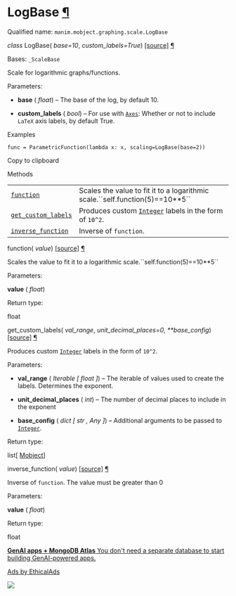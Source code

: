 # LogBase [¶](https://docs.manim.community/en/stable/reference/manim.mobject.graphing.scale.LogBase.html\#logbase "Link to this heading")

Qualified name: `manim.mobject.graphing.scale.LogBase`

_class_ LogBase( _base=10_, _custom\_labels=True_) [\[source\]](https://docs.manim.community/en/stable/_modules/manim/mobject/graphing/scale.html#LogBase) [¶](https://docs.manim.community/en/stable/reference/manim.mobject.graphing.scale.LogBase.html#manim.mobject.graphing.scale.LogBase "Link to this definition")

Bases: `_ScaleBase`

Scale for logarithmic graphs/functions.

Parameters:

- **base** ( _float_) – The base of the log, by default 10.

- **custom\_labels** ( _bool_) – For use with [`Axes`](https://docs.manim.community/en/stable/reference/manim.mobject.graphing.coordinate_systems.Axes.html#manim.mobject.graphing.coordinate_systems.Axes "manim.mobject.graphing.coordinate_systems.Axes"):
Whether or not to include `LaTeX` axis labels, by default True.


Examples

```
func = ParametricFunction(lambda x: x, scaling=LogBase(base=2))

```

Copy to clipboard

Methods

|     |     |
| --- | --- |
| [`function`](https://docs.manim.community/en/stable/reference/manim.mobject.graphing.scale.LogBase.html#manim.mobject.graphing.scale.LogBase.function "manim.mobject.graphing.scale.LogBase.function") | Scales the value to fit it to a logarithmic scale.\`\`self.function(5)==10\*\*5\`\` |
| [`get_custom_labels`](https://docs.manim.community/en/stable/reference/manim.mobject.graphing.scale.LogBase.html#manim.mobject.graphing.scale.LogBase.get_custom_labels "manim.mobject.graphing.scale.LogBase.get_custom_labels") | Produces custom [`Integer`](https://docs.manim.community/en/stable/reference/manim.mobject.text.numbers.Integer.html#manim.mobject.text.numbers.Integer "manim.mobject.text.numbers.Integer") labels in the form of `10^2`. |
| [`inverse_function`](https://docs.manim.community/en/stable/reference/manim.mobject.graphing.scale.LogBase.html#manim.mobject.graphing.scale.LogBase.inverse_function "manim.mobject.graphing.scale.LogBase.inverse_function") | Inverse of `function`. |

function( _value_) [\[source\]](https://docs.manim.community/en/stable/_modules/manim/mobject/graphing/scale.html#LogBase.function) [¶](https://docs.manim.community/en/stable/reference/manim.mobject.graphing.scale.LogBase.html#manim.mobject.graphing.scale.LogBase.function "Link to this definition")

Scales the value to fit it to a logarithmic scale.\`\`self.function(5)==10\*\*5\`\`

Parameters:

**value** ( _float_)

Return type:

float

get\_custom\_labels( _val\_range_, _unit\_decimal\_places=0_, _\*\*base\_config_) [\[source\]](https://docs.manim.community/en/stable/_modules/manim/mobject/graphing/scale.html#LogBase.get_custom_labels) [¶](https://docs.manim.community/en/stable/reference/manim.mobject.graphing.scale.LogBase.html#manim.mobject.graphing.scale.LogBase.get_custom_labels "Link to this definition")

Produces custom [`Integer`](https://docs.manim.community/en/stable/reference/manim.mobject.text.numbers.Integer.html#manim.mobject.text.numbers.Integer "manim.mobject.text.numbers.Integer") labels in the form of `10^2`.

Parameters:

- **val\_range** ( _Iterable_ _\[_ _float_ _\]_) – The iterable of values used to create the labels. Determines the exponent.

- **unit\_decimal\_places** ( _int_) – The number of decimal places to include in the exponent

- **base\_config** ( _dict_ _\[_ _str_ _,_ _Any_ _\]_) – Additional arguments to be passed to [`Integer`](https://docs.manim.community/en/stable/reference/manim.mobject.text.numbers.Integer.html#manim.mobject.text.numbers.Integer "manim.mobject.text.numbers.Integer").


Return type:

list\[ [Mobject](https://docs.manim.community/en/stable/reference/manim.mobject.mobject.Mobject.html#manim.mobject.mobject.Mobject "manim.mobject.mobject.Mobject")\]

inverse\_function( _value_) [\[source\]](https://docs.manim.community/en/stable/_modules/manim/mobject/graphing/scale.html#LogBase.inverse_function) [¶](https://docs.manim.community/en/stable/reference/manim.mobject.graphing.scale.LogBase.html#manim.mobject.graphing.scale.LogBase.inverse_function "Link to this definition")

Inverse of `function`. The value must be greater than 0

Parameters:

**value** ( _float_)

Return type:

float

[**GenAI apps + MongoDB Atlas** You don't need a separate database to start building GenAI-powered apps.](https://server.ethicalads.io/proxy/click/8271/019600e6-c73e-7662-8631-ce054850e143/)

[Ads by EthicalAds](https://www.ethicalads.io/advertisers/?ref=ea-text)

![](https://server.ethicalads.io/proxy/view/8271/019600e6-c73e-7662-8631-ce054850e143/)